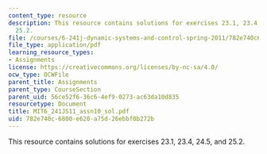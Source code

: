 ```yaml
---
content_type: resource
description: This resource contains solutions for exercises 23.1, 23.4, 24.5, and
  25.2.
file: /courses/6-241j-dynamic-systems-and-control-spring-2011/782e740c6800e620a75d26ebbf0b272b_MIT6_241JS11_assn10_sol.pdf
file_type: application/pdf
learning_resource_types:
- Assignments
license: https://creativecommons.org/licenses/by-nc-sa/4.0/
ocw_type: OCWFile
parent_title: Assignments
parent_type: CourseSection
parent_uid: 56ce52f6-36c6-4ef9-0273-ac63da10d835
resourcetype: Document
title: MIT6_241JS11_assn10_sol.pdf
uid: 782e740c-6800-e620-a75d-26ebbf0b272b
---
```

This resource contains solutions for exercises 23.1, 23.4, 24.5, and 25.2.